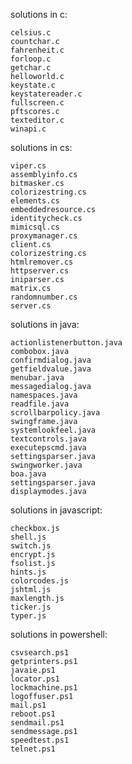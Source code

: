 solutions in c:

    celsius.c
    countchar.c
    fahrenheit.c
    forloop.c
    getchar.c
    helloworld.c
    keystate.c
    keystatereader.c
    fullscreen.c
    pftscores.c
    texteditor.c
    winapi.c
 
solutions in cs:
    
    viper.cs
    assemblyinfo.cs
    bitmasker.cs
    colorizestring.cs
    elements.cs
    embeddedresource.cs
    identitycheck.cs
    mimicsql.cs
    proxymanager.cs
    client.cs
    colorizestring.cs
    htmlremover.cs
    httpserver.cs
    iniparser.cs
    matrix.cs
    randomnumber.cs
    server.cs

solutions in java:

    actionlistenerbutton.java
    combobox.java
    confirmdialog.java
    getfieldvalue.java
    menubar.java
    messagedialog.java
    namespaces.java
    readfile.java
    scrollbarpolicy.java
    swingframe.java
    systemlookfeel.java
    textcontrols.java
    executepscmd.java
    settingsparser.java
    swingworker.java
    boa.java
    settingsparser.java
    displaymodes.java
    
    
solutions in javascript:

    checkbox.js
    shell.js
    switch.js
    encrypt.js
    fsolist.js
    hints.js
    colorcodes.js
    jshtml.js
    maxlength.js
    ticker.js
    typer.js
    
solutions in powershell:

    csvsearch.ps1
    getprinters.ps1
    javaie.ps1
    locator.ps1
    lockmachine.ps1
    logoffuser.ps1
    mail.ps1
    reboot.ps1
    sendmail.ps1
    sendmessage.ps1
    speedtest.ps1
    telnet.ps1
